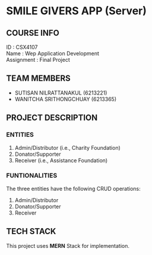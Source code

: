 # SMILE GIVERS APP (Server)

## COURSE INFO
ID : CSX4107 <br />
Name : Wep Application Development <br />
Assignment : Final Project

## TEAM MEMBERS
- SUTISAN NILRATTANAKUL (6213221) <br />
- WANITCHA SRITHONGCHUAY (6213365) 

## PROJECT DESCRIPTION
### ENTITIES
1. Admin/Distributor (i.e., Charity Foundation)
2. Donator/Supporter
3. Receiver (i.e., Assistance Foundation) 
### FUNTIONALITIES
The three entities have the following CRUD operations:
1. Admin/Distributor
2. Donator/Supporter
3. Receiver

## TECH STACK
This project uses **MERN** Stack for implementation.
